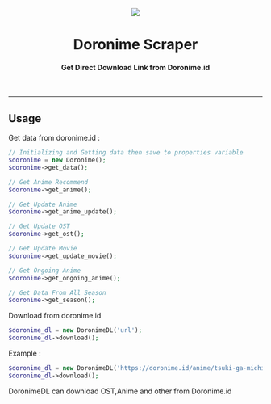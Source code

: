 <p align="center">
<img src="https://doronime.id/images/doronime.png"  align="center"/>
</p>
<h1 align="center"> Doronime Scraper </h1>
<h4 align="center"> Get Direct Download Link from Doronime.id<br/></h4>
<br/>

---

## Usage
Get data from doronime.id :

```php
// Initializing and Getting data then save to properties variable
$doronime = new Doronime();
$doronime->get_data();

// Get Anime Recommend
$doronime->get_anime();

// Get Update Anime
$doronime->get_anime_update();

// Get Update OST
$doronime->get_ost();

// Get Update Movie
$doronime->get_update_movie();

// Get Ongoing Anime
$doronime->get_ongoing_anime();

// Get Data From All Season
$doronime->get_season();
```

Download from doronime.id

```php
$doronime_dl = new DoronimeDL('url');
$doronime_dl->download();
```

Example : 

```php
$doronime_dl = new DoronimeDL('https://doronime.id/anime/tsuki-ga-michibiku-isekai-douchuu/episode-8');
$doronime_dl->download();
```

DoronimeDL can download OST,Anime and other from Doronime.id
